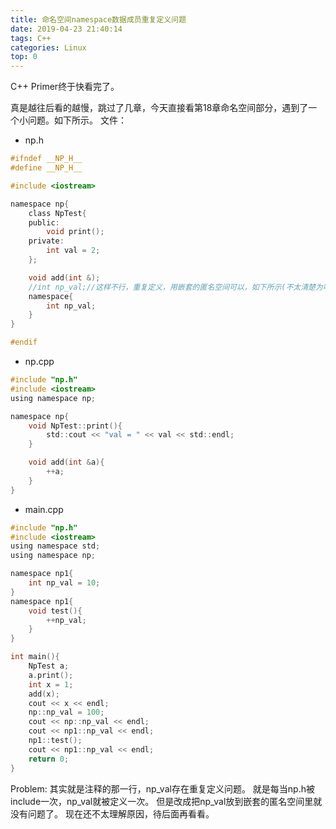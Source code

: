 ```yaml
---
title: 命名空间namespace数据成员重复定义问题
date: 2019-04-23 21:40:14
tags: C++
categories: Linux
top: 0
---
```


C++ Primer终于快看完了。
<!--more-->
真是越往后看的越慢，跳过了几章，今天直接看第18章命名空间部分，遇到了一个小问题。如下所示。
文件：


* np.h
```c
#ifndef __NP_H__ 
#define __NP_H__ 

#include <iostream>

namespace np{
    class NpTest{
    public:
        void print();
    private:
        int val = 2;
    };

    void add(int &);
    //int np_val;//这样不行，重复定义，用嵌套的匿名空间可以，如下所示(不太清楚为啥。。。)
    namespace{
        int np_val;
    }
}

#endif
```
* np.cpp
```c
#include "np.h"
#include <iostream>
using namespace np;

namespace np{
    void NpTest::print(){
        std::cout << "val = " << val << std::endl;
    }

    void add(int &a){
        ++a;
    }
}
```
* main.cpp
```c
#include "np.h"
#include <iostream>
using namespace std;
using namespace np;

namespace np1{
    int np_val = 10;
}
namespace np1{
    void test(){
        ++np_val;
    }
}

int main(){
    NpTest a;
    a.print();
    int x = 1;
    add(x);
    cout << x << endl;
    np::np_val = 100;
    cout << np::np_val << endl;
    cout << np1::np_val << endl;
    np1::test();
    cout << np1::np_val << endl;
	return 0;
}
```
Problem: 其实就是注释的那一行，np_val存在重复定义问题。
就是每当np.h被include一次，np_val就被定义一次。
但是改成把np_val放到嵌套的匿名空间里就没有问题了。
现在还不太理解原因，待后面再看看。

